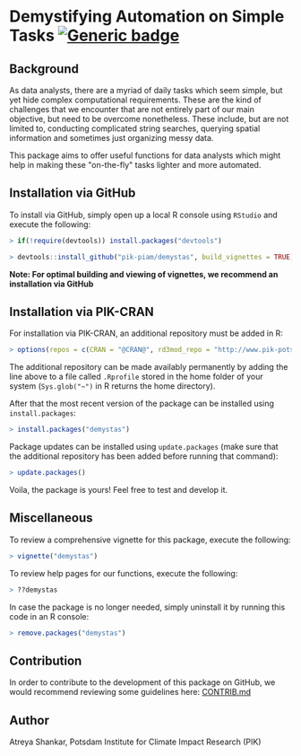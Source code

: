 # Demystifying Automation on Simple Tasks [![Generic badge](https://img.shields.io/badge/release-v1.3.6-blue.svg)](https://github.com/pik-piam/demystas/releases/)

## Background

As data analysts, there are a myriad of daily tasks which seem simple, but yet hide complex computational requirements. These are the kind of challenges that we encounter that are not entirely part of our main objective, but need to be overcome nonetheless. These include, but are not limited to, conducting complicated string searches, querying spatial information and sometimes just organizing messy data.

This package aims to offer useful functions for data analysts which might help in making these "on-the-fly" tasks lighter and more automated.

## Installation via GitHub

To install via GitHub, simply open up a local R console using `RStudio` and execute the following:

```r
> if(!require(devtools)) install.packages("devtools")

> devtools::install_github("pik-piam/demystas", build_vignettes = TRUE)
```

**Note: For optimal building and viewing of vignettes, we recommend an installation via GitHub** 

## Installation via PIK-CRAN

For installation via PIK-CRAN, an additional repository must be added in R:

```r
> options(repos = c(CRAN = "@CRAN@", rd3mod_repo = "http://www.pik-potsdam.de/rd3mod/R/"))
```

The additional repository can be made availably permanently by adding the line above to a file called `.Rprofile` stored in the home folder of your system (`Sys.glob("~")` in R returns the home directory).

After that the most recent version of the package can be installed using `install.packages`:

```r
> install.packages("demystas")
```

Package updates can be installed using `update.packages` (make sure that the additional repository has been added before running that command):

```r
> update.packages()
```

Voila, the package is yours! Feel free to test and develop it.

## Miscellaneous

To review a comprehensive vignette for this package, execute the following:

```r
> vignette("demystas")
```

To review help pages for our functions, execute the following:

```r
> ??demystas
```

In case the package is no longer needed, simply uninstall it by running this code in an R console:

```r
> remove.packages("demystas")
```

## Contribution

In order to contribute to the development of this package on GitHub, we would recommend reviewing some guidelines here: [CONTRIB.md](/vignettes/CONTRIB.md)

## Author

Atreya Shankar, Potsdam Institute for Climate Impact Research (PIK)
